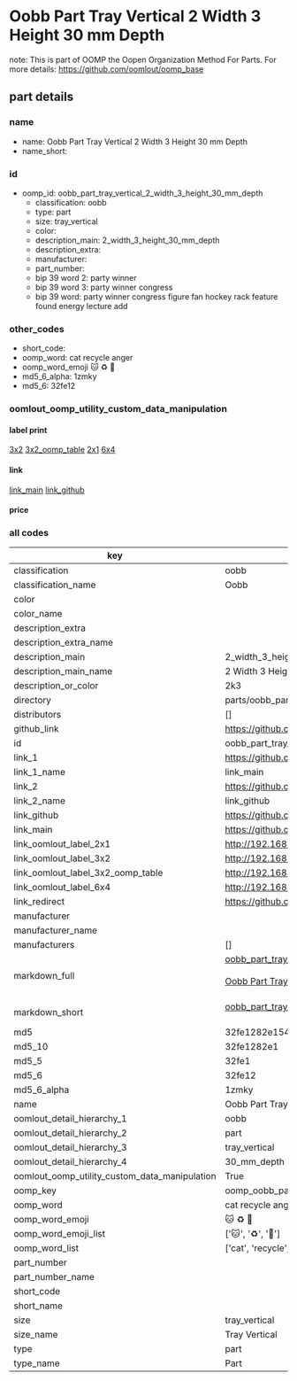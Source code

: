# Oobb Part Tray Vertical 2 Width 3 Height 30 mm Depth  

note: This is part of OOMP the Oopen Organization Method For Parts. For more details: https://github.com/oomlout/oomp_base

##  part details
  







### name
* name: Oobb Part Tray Vertical 2 Width 3 Height 30 mm Depth
* name_short: 
### id
* oomp_id: oobb_part_tray_vertical_2_width_3_height_30_mm_depth
  * classification: oobb
  * type: part
  * size: tray_vertical
  * color: 
  * description_main: 2_width_3_height_30_mm_depth
  * description_extra: 
  * manufacturer: 
  * part_number: 
  * bip 39 word 2: party winner
  * bip 39 word 3: party winner congress
  * bip 39 word: party winner congress figure fan hockey rack feature found energy lecture add

### other_codes
* short_code: 
* oomp_word: cat recycle anger
* oomp_word_emoji :cat: :recycle: :anger:
* md5_6_alpha: 1zmky
* md5_6: 32fe12






### oomlout_oomp_utility_custom_data_manipulation
#### label print
[3x2](http://192.168.1.245:1112/?label=oomp%201zmky)
[3x2_oomp_table](http://192.168.1.108:1112/?label=oomp%201zmky)
[2x1](http://192.168.1.242:1112/?label=oomp%201zmky)
[6x4](http://192.168.1.55:1112/?label=oomp%201zmky)    

#### link

[link_main](https://github.com/oomlout/oomlout_oomp_version_1_messy/tree/main/parts/oobb_part_tray_vertical_2_width_3_height_30_mm_depth) [link_github](https://github.com/oomlout/oomlout_oomp_version_1_messy/tree/main/parts/oobb_part_tray_vertical_2_width_3_height_30_mm_depth)                             

#### price







### all codes 
| key | value |  
| --- | --- |  
| classification | oobb |  
| classification_name | Oobb |  
| color |  |  
| color_name |  |  
| description_extra |  |  
| description_extra_name |  |  
| description_main | 2_width_3_height_30_mm_depth |  
| description_main_name | 2 Width 3 Height 30 mm Depth |  
| description_or_color | 2k3 |  
| directory | parts/oobb_part_tray_vertical_2_width_3_height_30_mm_depth |  
| distributors | [] |  
| github_link | https://github.com/oomlout/oomlout_oomp_part_src/tree/main/parts/oobb_part_tray_vertical_2_width_3_height_30_mm_depth |  
| id | oobb_part_tray_vertical_2_width_3_height_30_mm_depth |  
| link_1 | https://github.com/oomlout/oomlout_oomp_version_1_messy/tree/main/parts/oobb_part_tray_vertical_2_width_3_height_30_mm_depth |  
| link_1_name | link_main |  
| link_2 | https://github.com/oomlout/oomlout_oomp_version_1_messy/tree/main/parts/oobb_part_tray_vertical_2_width_3_height_30_mm_depth |  
| link_2_name | link_github |  
| link_github | https://github.com/oomlout/oomlout_oomp_version_1_messy/tree/main/parts/oobb_part_tray_vertical_2_width_3_height_30_mm_depth |  
| link_main | https://github.com/oomlout/oomlout_oomp_version_1_messy/tree/main/parts/oobb_part_tray_vertical_2_width_3_height_30_mm_depth |  
| link_oomlout_label_2x1 | http://192.168.1.242:1112/?label=oomp%201zmky |  
| link_oomlout_label_3x2 | http://192.168.1.245:1112/?label=oomp%201zmky |  
| link_oomlout_label_3x2_oomp_table | http://192.168.1.108:1112/?label=oomp%201zmky |  
| link_oomlout_label_6x4 | http://192.168.1.55:1112/?label=oomp%201zmky |  
| link_redirect | https://github.com/oomlout/oomlout_oomp_version_1_messy/tree/main/parts/oobb_part_tray_vertical_2_width_3_height_30_mm_depth |  
| manufacturer |  |  
| manufacturer_name |  |  
| manufacturers | [] |  
| markdown_full | [oobb_part_tray_vertical_2_width_3_height_30_mm_depth](none)<br>[](none)<br>[Oobb Part Tray Vertical 2 Width 3 Height 30 Mm Depth](none)<br><br> |  
| markdown_short | [oobb_part_tray_vertical_2_width_3_height_30_mm_depth](none)<br><br> |  
| md5 | 32fe1282e1543611b1a965605e3efd04 |  
| md5_10 | 32fe1282e1 |  
| md5_5 | 32fe1 |  
| md5_6 | 32fe12 |  
| md5_6_alpha | 1zmky |  
| name | Oobb Part Tray Vertical 2 Width 3 Height 30 mm Depth |  
| oomlout_detail_hierarchy_1 | oobb |  
| oomlout_detail_hierarchy_2 | part |  
| oomlout_detail_hierarchy_3 | tray_vertical |  
| oomlout_detail_hierarchy_4 | 30_mm_depth |  
| oomlout_oomp_utility_custom_data_manipulation | True |  
| oomp_key | oomp_oobb_part_tray_vertical_2_width_3_height_30_mm_depth |  
| oomp_word | cat recycle anger |  
| oomp_word_emoji | :cat: :recycle: :anger: |  
| oomp_word_emoji_list | [':cat:', ':recycle:', ':anger:'] |  
| oomp_word_list | ['cat', 'recycle', 'anger'] |  
| part_number |  |  
| part_number_name |  |  
| short_code |  |  
| short_name |  |  
| size | tray_vertical |  
| size_name | Tray Vertical |  
| type | part |  
| type_name | Part |  
